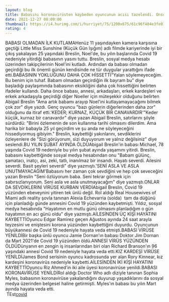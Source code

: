 ```yaml
--- 
layout: blog
title: Babasını koronavirüsten kaybeden oyuncunun acısı tazelendi. Onsuz çok zor!
date: 2021-12-27 08:09:00
thumbnail: https://i4.hurimg.com/i/hurriyet/75/1200x675/61c96f404e3fe015d81f43f6.jpg
rating: 4
---
```

BABASI OLMADAN İLK KUTLAMAHenüz 11 yaşındayken kamera karşısına geçtiği Little Miss Sunshine (Küçük Gün Işığım) adlı filmde kariyerinde iyi bir çıkış yakalayan 25 yaşındaki Breslin, Noel'de, bu yılın başlarında Covid 19 nedeniyle yitirdiği babasının yasını tuttu. Breslin, sosyal medya hesabı üzerinden takipçilerinin Noel'ini kutladı. Ardından da babası olmadan geçirdiği bu ilk önemli günün kendisinde ne tür duygular yarattığını ifade etti.BABASININ YOKLUĞUNU DAHA ÇOK HİSSETTİ"Yalan söylemeyeceğim. Bu benim için tuhaf. Babam olmadan geçirdiğin ilk bayram bu" diye başladığı paylaşımında babasının eksikliğini daha çok hissettiğini belirten ifadeler kullandı. Daha önce babası, annesi, arkadaşları, erkek kardeşleri ve erkek arkadaşıyla geçirdiği diğer Noeller için müteşekkir olduğunu belirten Abigail Breslin "Ama artık babamı arayıp Noel'ini kutlayamayacağımı bilmek çok zor" diye yazdı. Genç oyuncu "bazı günlerin diğerlerinden daha zor" olduğunu da itiraf etti.'KEDER; KURNAZ, KÜÇÜK BİR CANAVARDIR'"Keder küçük, kurnaz bir canavardır" diye yazan Abigail Breslin, satırlarını şöyle sürdürdü: "Birini özlemenin de son kullanma tarihi olmasını dilerdim. Ama harika bir babayla 25 yıl geçirdim ve şu anda ne söyleyeceğini hissediyormuş gibiyim." Breslin, kaybettiği yakınlarını, sevdiklerini özleyenlere de "Sizi görüyorum, sizi duyuyorum ve yalnız değilsiniz" diye seslendi.BU YILIN ŞUBAT AYINDA ÖLDÜAbigail Breslin'in babası Michael, 78 yaşında Covid 19 nedeniyle bu yılın şubat ayında yaşamını yitirdi. Breslin, babasını kaybettiğinde sosyal medya hesabından onu "Babam gülünç, şamatacı, inatçı, asi, zeki, tatlı, inanılmaz bir insandı. Hayatı severdi. Ailesini severdi. Basit şeyleri severdi" diye yazmıştı.'SENİ ASLA VE ASLA UNUTMAYACAĞIM'Babasını her zaman çok sevdiğini ve hep çok seveceğini yazan Breslin "Seni özlüyorum baba. Seni tekrar görmek için sabırsızlanıyorum. Seni asla ve asla unutmayacağım" diye yazmıştı.ONLAR DA SEVDİKLERİNİ VİRÜSE KURBAN VERDİAbigail Breslin, Covid 19 yüzünden ebeveynini yitiren tek ünlü değil. Rol aldığı Real Housewives of Miami adlı reality şovla tanınan Alexia Echevarria (solda)  tam da düğünü için planladığı günde annesini Covid 19 yüzünden kaybetmişti. Yıldız, sosyal medya hesabında "Hayatımın en mutlu günü olmasını planladığım o gün hayatımın en acı günü oldu" diye yazmıştı.AİLESİNDEN ÜÇ KİŞİ HAYATINI KAYBETTİOyuncu Edgar Ramirez geçen Ağustos ayında 24 saat arayla teyzesini ve eniştesini korona yüzünden kaybettiğini duyurdu. Oyuncunun büyükannesi de Covid 19 nedeniyle hayata veda etmişti.BABASI VİRÜSE YENİLDİBir başka ünlü oyuncu Jamie Dornan'ın babası Doktor Jim Dornan da Mart 2021'de Covid 19 yüzünden öldü.ANNESİ VİRÜS YÜZÜNDEN ÖLDÜDünyanın en zengin iş insanlarından biri olan Richard Branson'ın 96 yaşındaki annesi Covid 19 nedeniyle hayata veda etti.KIZ KARDEŞİ VİRÜSE YENİLDİJames Bond serisinin oyuncu kadrosunda yer alan Rory Kinnear, kız kardeşini koronavirüs nedeniyle kaybetti.AİLESİNDEN İKİ KİŞİ HAYATINI KAYBETTİOyuncu Riz Ahmed'in iki aile üyesi koronavirüse yenildi.BABASI KORONAVİRÜSE YENİLDİRol aldığı Doctor Who adlı diziyle tanınan Sophia Myles, babasının koronavirüse yakalandığını duyurup yaşadıklarını da sosyal medya üzerinden belgesel haline getirmişti. Myles'ın babası bu yılın Mart ayında hayata veda etti.   </br>&nbsp;TEst<a href="https://www.tuccar.de/category/schnelltest">covid</a>